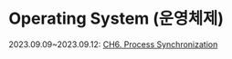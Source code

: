 # Operating System (운영체제)

2023.09.09~2023.09.12: <a href="https://velog.io/@jieonyoo/CH6.-Process-Synchronization">CH6. Process Synchronization</a>
